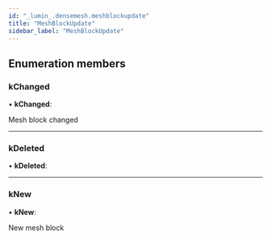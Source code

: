 ```yaml
---
id: "_lumin_.densemesh.meshblockupdate"
title: "MeshBlockUpdate"
sidebar_label: "MeshBlockUpdate"
---
```


## Enumeration members

###  kChanged

• **kChanged**:

Mesh block changed

___

###  kDeleted

• **kDeleted**:

___

###  kNew

• **kNew**:

New mesh block
